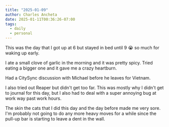 ```yaml
---
title: "2025-01-09"
author: Charles Ancheta
date: 2025-01-11T00:36:26-07:00
tags:
  - daily
  - personal
---
```


This was the day that I got up at 6 but stayed in bed until 9 😭 so much for
waking up early.

I ate a small clove of garlic in the morning and it was pretty spicy. Tried
eating a bigger one and it gave me a crazy heartburn.

Had a CitySync discussion with Michael before he leaves for Vietnam.

I also tried out Reaper but didn't get too far. This was mostly why I didn't get
to journal for this day, but I also had to deal with a super annoying bug at
work way past work hours.

The skin the cats that I did this day and the day before made me very sore. I'm
probably not going to do any more heavy moves for a while since the pull-up bar
is starting to leave a dent in the wall.
